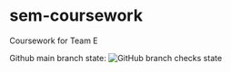 # sem-coursework
Coursework for Team E

Github main branch state: ![GitHub branch checks state](https://img.shields.io/github/checks-status/joerob25/sem-coursework-be/main)